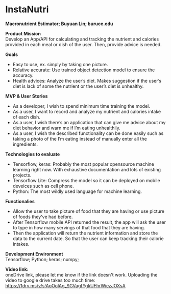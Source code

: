 # InstaNutri
**Macronutrient Estimator; Buyuan Lin; buruce.edu**

**Product Mission** <br />
Develop an App/API for calculating and tracking the nutrient and calories provided in each meal or dish of the user. Then, provide advice is needed.

**Goals** <br />
- Easy to use, ex. simply by taking one picture.
- Relative accurate: Use trained object detection model to ensure the accuracy.
- Health advices: Analyze the user’s diet. Makes suggestion if the user’s diet is lack of some the nutrient or the user’s diet is unhealthy.

**MVP & User Stories** <br />
- As a developer, I wish to spend minimum time training the model.
- As a user, I want to record and analyze my nutrient and calories intake of each dish.
- As a user, I wish there’s an application that can give me advice about my diet behavior and warn me if I’m eating unhealthily.
- As a user, I wish the described functionality can be done easily such as taking a photo of the I’m eating instead of manually enter all the ingredients.

**Technologies to evaluate** <br />
- Tensorflow, keras: Probably the most popular opensource machine learning right now. With exhaustive documentation and lots of existing projects.
- Tensorflow Lite: Compress the model so it can be deployed on mobile deveices such as cell phone.
- Python: The most wildly used language for machine learning.

**Functionalies** <br />
- Allow the user to take picture of food that they are having or use picture of foods they've had before.
- After Tensorflow mobile API returned the result, the app will ask the user to type in how many servings of that food that they are having.
- Then the application will return the nutrient information and store the data to the current date. So that the user can keep tracking their calorie intakes.


**Development Environment** <br />
Tensorflow; Python; keras; numpy; 

 
**Video link:** <br />
oneDrive link, please let me know if the link doesn't work. Uploading the video to google drive takes too much time: 
https://1drv.ms/v/s!AoOolAg_SGVagfYgkUFhrWiezJOXsA
